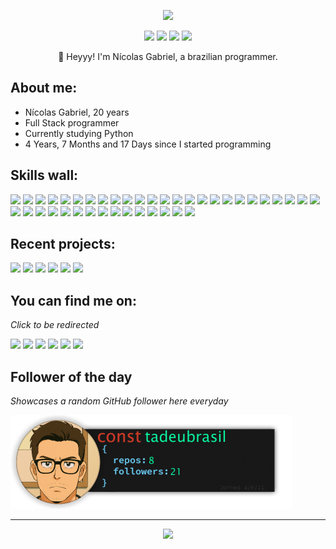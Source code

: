 <p align="center"><img src="src/resources/images/nickgabe.png" width="600"/></p>
<p align="center"><a href="https://twitter.com/imnickgabe"><img src="https://img.shields.io/badge/twitter-4D4577?style=for-the-badge&logoColor=F2F2F2&logo=twitter"/></a>
<a href="https://linkedin.com/in/nickgabe"><img src="https://img.shields.io/badge/linkedin-4D4577?style=for-the-badge&logoColor=F2F2F2&logo=linkedin"/></a>
<a href="https://nickgabe.vercel.app"><img src="https://img.shields.io/badge/website-4D4577?logo=esri&style=for-the-badge&logoColor=F2F2F2"/></a>
<img src="https://komarev.com/ghpvc/?username=nick-gabe&style=for-the-badge&color=4D4577&logoColor=F2F2F2&logo=undefined"/></p>
<p align="center">👋 Heyyy! I'm Nícolas Gabriel, a brazilian programmer.</p>

## **About me:**

* Nícolas Gabriel, 20 years
* Full Stack programmer
* Currently studying Python
* 4 Years, 7 Months and 17 Days since I started programming

## **Skills wall:**

<p align="left"><img src="https://img.shields.io/badge/github%20pages-4D4577?logo=github&style=for-the-badge&logoColor=F2F2F2"/>
<img src="https://img.shields.io/badge/chakra-4D4577?logo=chakraui&style=for-the-badge&logoColor=F2F2F2"/>
<img src="https://img.shields.io/badge/graphql-4D4577?logo=graphql&style=for-the-badge&logoColor=F2F2F2"/>
<img src="https://img.shields.io/badge/npm-393359?logo=npm&style=for-the-badge&logoColor=F2F2F2"/>
<img src="https://img.shields.io/badge/jira-393359?logo=jira&style=for-the-badge&logoColor=F2F2F2"/>
<img src="https://img.shields.io/badge/javascript-F73C7B?logo=javascript&style=for-the-badge&logoColor=F2F2F2"/>
<img src="https://img.shields.io/badge/netlify-4D4577?logo=netlify&style=for-the-badge&logoColor=F2F2F2"/>
<img src="https://img.shields.io/badge/tailwindcss-F73C7B?logo=tailwindcss&style=for-the-badge&logoColor=F2F2F2"/>
<img src="https://img.shields.io/badge/flask-393359?logo=flask&style=for-the-badge&logoColor=F2F2F2"/>
<img src="https://img.shields.io/badge/node.js-F73C7B?logo=node.js&style=for-the-badge&logoColor=F2F2F2"/>
<img src="https://img.shields.io/badge/html5-393359?logo=html5&style=for-the-badge&logoColor=F2F2F2"/>
<img src="https://img.shields.io/badge/python-F73C7B?logo=python&style=for-the-badge&logoColor=F2F2F2"/>
<img src="https://img.shields.io/badge/storybook-4D4577?logo=storybook&style=for-the-badge&logoColor=F2F2F2"/>
<img src="https://img.shields.io/badge/jest-4D4577?logo=jest&style=for-the-badge&logoColor=F2F2F2"/>
<img src="https://img.shields.io/badge/typescript-F73C7B?logo=typescript&style=for-the-badge&logoColor=F2F2F2"/>
<img src="https://img.shields.io/badge/fastapi-F73C7B?logo=fastapi&style=for-the-badge&logoColor=F2F2F2"/>
<img src="https://img.shields.io/badge/markdown-4D4577?logo=markdown&style=for-the-badge&logoColor=F2F2F2"/>
<img src="https://img.shields.io/badge/bootstrap-4D4577?logo=bootstrap&style=for-the-badge&logoColor=F2F2F2"/>
<img src="https://img.shields.io/badge/strapi-393359?logo=strapi&style=for-the-badge&logoColor=F2F2F2"/>
<img src="https://img.shields.io/badge/visual%20studio%20code-4D4577?logo=visual%20studio%20code&style=for-the-badge&logoColor=F2F2F2"/>
<img src="https://img.shields.io/badge/sass-393359?logo=sass&style=for-the-badge&logoColor=F2F2F2"/>
<img src="https://img.shields.io/badge/react%20native-4D4577?logo=react&style=for-the-badge&logoColor=F2F2F2"/>
<img src="https://img.shields.io/badge/react-F73C7B?logo=react&style=for-the-badge&logoColor=F2F2F2"/>
<img src="https://img.shields.io/badge/sqlite-4D4577?logo=sqlite&style=for-the-badge&logoColor=F2F2F2"/>
<img src="https://img.shields.io/badge/css3-F73C7B?logo=css3&style=for-the-badge&logoColor=F2F2F2"/>
<img src="https://img.shields.io/badge/vercel-4D4577?logo=vercel&style=for-the-badge&logoColor=F2F2F2"/>
<img src="https://img.shields.io/badge/github%20actions-F73C7B?logo=github%20actions&style=for-the-badge&logoColor=F2F2F2"/>
<img src="https://img.shields.io/badge/mongodb-393359?logo=mongodb&style=for-the-badge&logoColor=F2F2F2"/>
<img src="https://img.shields.io/badge/git-F73C7B?logo=git&style=for-the-badge&logoColor=F2F2F2"/>
<img src="https://img.shields.io/badge/express.js-4D4577?logo=express&style=for-the-badge&logoColor=F2F2F2"/>
<img src="https://img.shields.io/badge/shell%20script-4D4577?logo=gnu-bash&style=for-the-badge&logoColor=F2F2F2"/>
<img src="https://img.shields.io/badge/photoshop-4D4577?logo=adobe-photoshop&style=for-the-badge&logoColor=F2F2F2"/>
<img src="https://img.shields.io/badge/firebase-393359?logo=firebase&style=for-the-badge&logoColor=F2F2F2"/>
<img src="https://img.shields.io/badge/github-393359?logo=github&style=for-the-badge&logoColor=F2F2F2"/>
<img src="https://img.shields.io/badge/styled%20components-4D4577?logo=styled%20components&style=for-the-badge&logoColor=F2F2F2"/>
<img src="https://img.shields.io/badge/docker-F73C7B?logo=docker&style=for-the-badge&logoColor=F2F2F2"/>
<img src="https://img.shields.io/badge/figma-4D4577?logo=figma&style=for-the-badge&logoColor=F2F2F2"/>
<img src="https://img.shields.io/badge/jquery-393359?logo=jquery&style=for-the-badge&logoColor=F2F2F2"/>
<img src="https://img.shields.io/badge/heroku-4D4577?logo=heroku&style=for-the-badge&logoColor=F2F2F2"/>
<img src="https://img.shields.io/badge/ant--design-F73C7B?logo=ant-design&style=for-the-badge&logoColor=F2F2F2"/></p>

## **Recent projects:**

<a href="https://github.com/Nick-Gabe/Discord-bad-apple"><img src="https://github-readme-stats.vercel.app/api/pin/?username=nick-gabe&repo=Discord-bad-apple&title_color=F73C7B&text_color=F2F2F2&bg_color=393359&border_color=121111&icon_color=F2F2F2&border_radius=20" height="100"/></a>
<a href="https://github.com/Nick-Gabe/central-nickgabe"><img src="https://github-readme-stats.vercel.app/api/pin/?username=nick-gabe&repo=central-nickgabe&title_color=F73C7B&text_color=F2F2F2&bg_color=393359&border_color=121111&icon_color=F2F2F2&border_radius=20" height="100"/></a>
<a href="https://github.com/Nick-Gabe/dev.tok"><img src="https://github-readme-stats.vercel.app/api/pin/?username=nick-gabe&repo=dev.tok&title_color=F73C7B&text_color=F2F2F2&bg_color=393359&border_color=121111&icon_color=F2F2F2&border_radius=20" height="100"/></a>
<a href="https://github.com/Nick-Gabe/ensinando-javascript"><img src="https://github-readme-stats.vercel.app/api/pin/?username=nick-gabe&repo=ensinando-javascript&title_color=F73C7B&text_color=F2F2F2&bg_color=393359&border_color=121111&icon_color=F2F2F2&border_radius=20" height="100"/></a>
<a href="https://github.com/Nick-Gabe/FAPI-whack-a-potatoe"><img src="https://github-readme-stats.vercel.app/api/pin/?username=nick-gabe&repo=FAPI-whack-a-potatoe&title_color=F73C7B&text_color=F2F2F2&bg_color=393359&border_color=121111&icon_color=F2F2F2&border_radius=20" height="100"/></a>
<a href="https://github.com/Nick-Gabe/brawlstars-api"><img src="https://github-readme-stats.vercel.app/api/pin/?username=nick-gabe&repo=brawlstars-api&title_color=F73C7B&text_color=F2F2F2&bg_color=393359&border_color=121111&icon_color=F2F2F2&border_radius=20" height="100"/></a>

## **You can find me on:**

*Click to be redirected*

<p align="left"><a href="https://twitter.com/imnickgabe"><img src="https://img.shields.io/badge/twitter-4D4577?style=for-the-badge&logoColor=F2F2F2&logo=twitter"/></a>
<a href="https://linkedin.com/in/nickgabe"><img src="https://img.shields.io/badge/linkedin-4D4577?style=for-the-badge&logoColor=F2F2F2&logo=linkedin"/></a>
<a href="mailto:nicolasgabrielctt@gmail.com"><img src="https://img.shields.io/badge/email-4D4577?logo=gmail&style=for-the-badge&logoColor=F2F2F2"/></a>
<a href="https://www.npmjs.com/~nick-gabe"><img src="https://img.shields.io/badge/npm-4D4577?style=for-the-badge&logoColor=F2F2F2&logo=npm"/></a>
<a href="https://codepen.io/nick-gabe"><img src="https://img.shields.io/badge/codepen-4D4577?style=for-the-badge&logoColor=F2F2F2&logo=codepen"/></a>
<img src="https://img.shields.io/badge/imnickgabe-4D4577?logo=discord&labelColor=393359&style=for-the-badge&logoColor=F2F2F2"/></p>

## **Follower of the day**

*Showcases a random GitHub follower here everyday*

<a href="https://github.com/tadeubrasil" alt="Tadeu Brasil"><img style="height:150px;" src=./src/resources/images/randomFollower.png alt="Follower of the day"/></a>

<hr>

<p align="center"><img src="https://github-readme-stats.vercel.app/api/?username=nick-gabe&style=for-the-badge&title_color=F73C7B&text_color=F2F2F2&bg_color=393359&border_color=121111&show_icons=true&icon_color=F2F2F2&rank_icon=github"/></p>